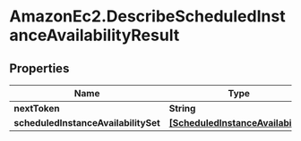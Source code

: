 # AmazonEc2.DescribeScheduledInstanceAvailabilityResult

## Properties

Name | Type | Description | Notes
------------ | ------------- | ------------- | -------------
**nextToken** | **String** |  | [optional] 
**scheduledInstanceAvailabilitySet** | [**[ScheduledInstanceAvailability]**](ScheduledInstanceAvailability.md) |  | [optional] 


